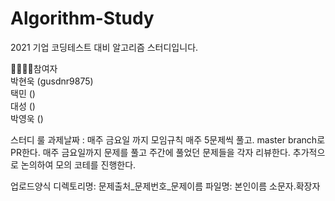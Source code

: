 # Algorithm-Study

2021 기업 코딩테스트 대비 알고리즘 스터디입니다.

👨‍👩‍👧‍👦참여자 <br>
박현욱 (gusdnr9875) <br>
택민 () <br>
대성 () <br>
박영욱 () <br>

스터디 룰
과제날짜 : 매주 금요일 까지
모임규칙
매주 5문제씩 풀고. master branch로 PR한다.
매주 금요일까지 문제를 풀고 주간에 풀었던 문제들을 각자 리뷰한다.
추가적으로 논의하여 모의 코테를 진행한다.

업로드양식
디렉토리명: 문제출처_문제번호_문제이름
파일명: 본인이름 소문자.확장자
